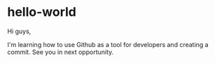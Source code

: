 # hello-world

Hi guys,

I'm learning how to use Github as a tool for developers and creating a commit.
See you in next opportunity.

